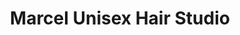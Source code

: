 ---
title: "Marcel Unisex Hair Studio"
url: /darlington/marcel-unisex-hair-studio/
shop: Friseur
---